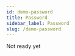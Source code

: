 ```yaml
---
id: demo-password
title: Password
sidebar_label: Password
slug: /demo-password
---
```


Not ready yet
